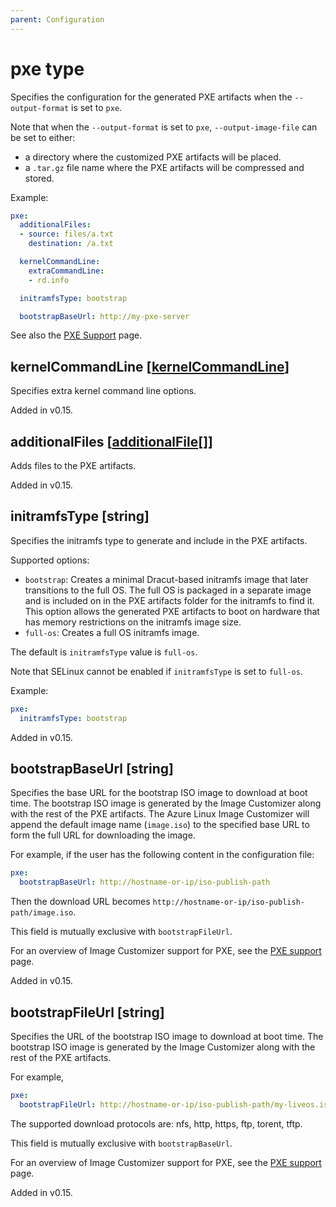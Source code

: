 ```yaml
---
parent: Configuration
---
```


# pxe type

Specifies the configuration for the generated PXE artifacts when the `--output-format`
is set to `pxe`.

Note that when the `--output-format` is set to `pxe`, `--output-image-file` can
be set to either:
- a directory where the customized PXE artifacts will be placed.
- a `.tar.gz` file name where the PXE artifacts will be compressed and stored.

Example:

```yaml
pxe:
  additionalFiles:
  - source: files/a.txt
    destination: /a.txt

  kernelCommandLine:
    extraCommandLine:
    - rd.info

  initramfsType: bootstrap

  bootstrapBaseUrl: http://my-pxe-server
```

See also the [PXE Support](../../concepts/pxe.md) page.

## kernelCommandLine [[kernelCommandLine](./kernelcommandline.md)]

Specifies extra kernel command line options.

Added in v0.15.

## additionalFiles [[additionalFile](./additionalfile.md)[]]

Adds files to the PXE artifacts.

Added in v0.15.

## initramfsType [string]

Specifies the initramfs type to generate and include in the PXE artifacts.

Supported options:

- `bootstrap`: Creates a minimal Dracut-based initramfs image that later
  transitions to the full OS. The full OS is packaged in a separate image
  and is included on in the PXE artifacts folder for the initramfs to find it.
  This option allows the generated PXE artifacts to boot on hardware that has
  memory restrictions on the initramfs image size.
- `full-os`: Creates a full OS initramfs image.

The default is `initramfsType` value is `full-os`.

Note that SELinux cannot be enabled if `initramfsType` is set to `full-os`.

Example:

```yaml
pxe:
  initramfsType: bootstrap
```

Added in v0.15.

## bootstrapBaseUrl [string]

Specifies the base URL for the bootstrap ISO image to download at boot time.
The bootstrap ISO image is generated by the Image Customizer along with the
rest of the PXE artifacts. The Azure Linux Image Customizer will append the
default image name (`image.iso`) to the specified base URL to form the full URL
for downloading the image.

For example, if the user has the following content in the configuration file:
```yaml
pxe:
  bootstrapBaseUrl: http://hostname-or-ip/iso-publish-path
```

Then the download URL becomes `http://hostname-or-ip/iso-publish-path/image.iso`.

This field is mutually exclusive with `bootstrapFileUrl`.

For an overview of Image Customizer support for PXE, see the 
[PXE support](../../concepts/pxe.md) page.

Added in v0.15.

## bootstrapFileUrl [string]

Specifies the URL of the bootstrap ISO image to download at boot time.
The bootstrap ISO image is generated by the Image Customizer along with the rest
of the PXE artifacts.

For example,
```yaml
pxe:
  bootstrapFileUrl: http://hostname-or-ip/iso-publish-path/my-liveos.iso
```

The supported download protocols are: nfs, http, https, ftp, torent, tftp.

This field is mutually exclusive with `bootstrapBaseUrl`.

For an overview of Image Customizer support for PXE, see the 
[PXE support](../../concepts/pxe.md) page.

Added in v0.15.

